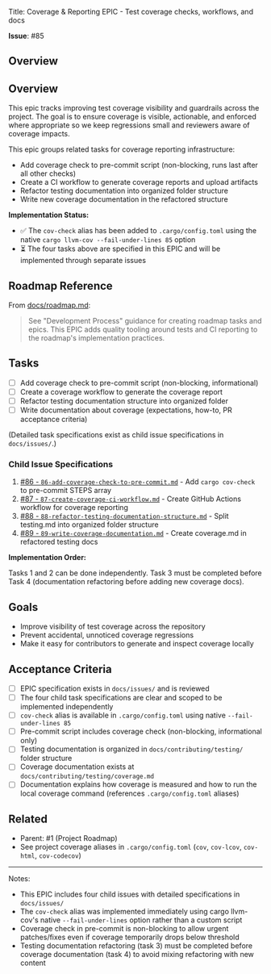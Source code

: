 Title: Coverage & Reporting EPIC - Test coverage checks, workflows, and docs

**Issue**: #85

## Overview

## Overview

This epic tracks improving test coverage visibility and guardrails across the project. The goal is to ensure coverage is visible, actionable, and enforced where appropriate so we keep regressions small and reviewers aware of coverage impacts.

This epic groups related tasks for coverage reporting infrastructure:

- Add coverage check to pre-commit script (non-blocking, runs last after all other checks)
- Create a CI workflow to generate coverage reports and upload artifacts
- Refactor testing documentation into organized folder structure
- Write new coverage documentation in the refactored structure

**Implementation Status:**

- ✅ The `cov-check` alias has been added to `.cargo/config.toml` using the native `cargo llvm-cov --fail-under-lines 85` option
- ⏳ The four tasks above are specified in this EPIC and will be implemented through separate issues

## Roadmap Reference

From [docs/roadmap.md](../roadmap.md):

> See "Development Process" guidance for creating roadmap tasks and epics. This EPIC adds quality tooling around tests and CI reporting to the roadmap's implementation practices.

## Tasks

- [ ] Add coverage check to pre-commit script (non-blocking, informational)
- [ ] Create a coverage workflow to generate the coverage report
- [ ] Refactor testing documentation structure into organized folder
- [ ] Write documentation about coverage (expectations, how-to, PR acceptance criteria)

(Detailed task specifications exist as child issue specifications in `docs/issues/`.)

### Child Issue Specifications

1. [#86 - `86-add-coverage-check-to-pre-commit.md`](./86-add-coverage-check-to-pre-commit.md) - Add `cargo cov-check` to pre-commit STEPS array
2. [#87 - `87-create-coverage-ci-workflow.md`](./87-create-coverage-ci-workflow.md) - Create GitHub Actions workflow for coverage reporting
3. [#88 - `88-refactor-testing-documentation-structure.md`](./88-refactor-testing-documentation-structure.md) - Split testing.md into organized folder structure
4. [#89 - `89-write-coverage-documentation.md`](./89-write-coverage-documentation.md) - Create coverage.md in refactored testing docs

**Implementation Order:**

Tasks 1 and 2 can be done independently. Task 3 must be completed before Task 4 (documentation refactoring before adding new coverage docs).

## Goals

- Improve visibility of test coverage across the repository
- Prevent accidental, unnoticed coverage regressions
- Make it easy for contributors to generate and inspect coverage locally

## Acceptance Criteria

- [ ] EPIC specification exists in `docs/issues/` and is reviewed
- [ ] The four child task specifications are clear and scoped to be implemented independently
- [ ] `cov-check` alias is available in `.cargo/config.toml` using native `--fail-under-lines 85`
- [ ] Pre-commit script includes coverage check (non-blocking, informational only)
- [ ] Testing documentation is organized in `docs/contributing/testing/` folder structure
- [ ] Coverage documentation exists at `docs/contributing/testing/coverage.md`
- [ ] Documentation explains how coverage is measured and how to run the local coverage command (references `.cargo/config.toml` aliases)

## Related

- Parent: #1 (Project Roadmap)
- See project coverage aliases in `.cargo/config.toml` (`cov`, `cov-lcov`, `cov-html`, `cov-codecov`)

---

Notes:

- This EPIC includes four child issues with detailed specifications in `docs/issues/`
- The `cov-check` alias was implemented immediately using cargo llvm-cov's native `--fail-under-lines` option rather than a custom script
- Coverage check in pre-commit is non-blocking to allow urgent patches/fixes even if coverage temporarily drops below threshold
- Testing documentation refactoring (task 3) must be completed before coverage documentation (task 4) to avoid mixing refactoring with new content
